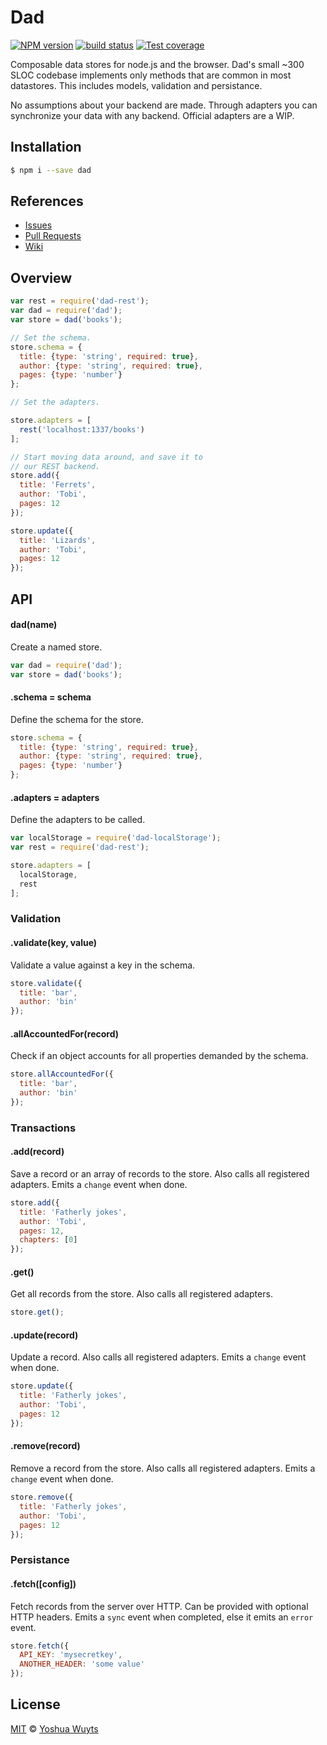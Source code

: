 # Dad
[![NPM version][npm-image]][npm-url]
[![build status][travis-image]][travis-url]
[![Test coverage][coveralls-image]][coveralls-url]

Composable data stores for node.js and the browser. Dad's small ~300 SLOC
codebase implements only methods that are common in most datastores. This
includes models, validation and persistance.

No assumptions about your backend are made. Through adapters you can
synchronize your data with any backend. Official adapters are a WIP.

## Installation
````bash
$ npm i --save dad
````

## References
- [Issues](https://github.com/yoshuawuyts/dad/issues)
- [Pull Requests](https://github.com/yoshuawuyts/dad/pulls)
- [Wiki](https://github.com/yoshuawuyts/dad/wiki)

## Overview
````js
var rest = require('dad-rest');
var dad = require('dad');
var store = dad('books');

// Set the schema.
store.schema = {
  title: {type: 'string', required: true},
  author: {type: 'string', required: true},
  pages: {type: 'number'}
};

// Set the adapters.

store.adapters = [
  rest('localhost:1337/books')
];

// Start moving data around, and save it to
// our REST backend.
store.add({
  title: 'Ferrets',
  author: 'Tobi',
  pages: 12
});

store.update({
  title: 'Lizards',
  author: 'Tobi',
  pages: 12
});
````

## API
#### dad(name)
Create a named store.
````js
var dad = require('dad');
var store = dad('books');
````

#### .schema = schema
Define the schema for the store.
````js
store.schema = {
  title: {type: 'string', required: true},
  author: {type: 'string', required: true},
  pages: {type: 'number'}
};
````

#### .adapters = adapters
Define the adapters to be called.
```js
var localStorage = require('dad-localStorage');
var rest = require('dad-rest');

store.adapters = [
  localStorage,
  rest
];
```

### Validation
#### .validate(key, value)
Validate a value against a key in the schema.
```js
store.validate({
  title: 'bar',
  author: 'bin'
});
```

#### .allAccountedFor(record)
Check if an object accounts for all properties demanded by the schema.
```js
store.allAccountedFor({
  title: 'bar',
  author: 'bin'
});
```

### Transactions
#### .add(record)
Save a record or an array of records to the store. Also calls all
registered adapters. Emits a `change` event when done.
````js
store.add({
  title: 'Fatherly jokes',
  author: 'Tobi',
  pages: 12,
  chapters: [0]
});
````

#### .get()
Get all records from the store. Also calls all registered adapters.
````js
store.get();
````

#### .update(record)
Update a record. Also calls all registered adapters.
Emits a `change` event when done.
````js
store.update({
  title: 'Fatherly jokes',
  author: 'Tobi',
  pages: 12
});
````

#### .remove(record)
Remove a record from the store. Also calls all registered adapters.
Emits a `change` event when done.
````js
store.remove({
  title: 'Fatherly jokes',
  author: 'Tobi',
  pages: 12
});
````

### Persistance
#### .fetch([config])
Fetch records from the server over HTTP. Can be provided with optional HTTP
headers. Emits a `sync` event when completed, else it emits an `error` event.
````js
store.fetch({
  API_KEY: 'mysecretkey',
  ANOTHER_HEADER: 'some value'
});
````

## License
[MIT](https://tldrlegal.com/license/mit-license) © [Yoshua Wuyts](yoshuawuyts.com)

[npm-image]: https://img.shields.io/npm/v/dad.svg?style=flat-square
[npm-url]: https://npmjs.org/package/dad
[travis-image]: https://img.shields.io/travis/yoshuawuyts/dad.svg?style=flat-square
[travis-url]: https://travis-ci.org/yoshuawuyts/dad
[coveralls-image]: https://img.shields.io/coveralls/yoshuawuyts/dad.svg?style=flat-square
[coveralls-url]: https://coveralls.io/r/yoshuawuyts/dad?branch=master
